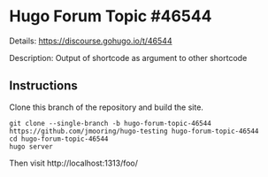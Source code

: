 # Hugo Forum Topic #46544

Details: <https://discourse.gohugo.io/t/46544>

Description: Output of shortcode as argument to other shortcode

## Instructions

Clone this branch of the repository and build the site.

```text
git clone --single-branch -b hugo-forum-topic-46544 https://github.com/jmooring/hugo-testing hugo-forum-topic-46544
cd hugo-forum-topic-46544
hugo server
```

Then visit http://localhost:1313/foo/
